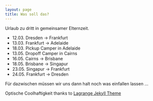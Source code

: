 ```yaml
---
layout: page
title: Was soll das?
---
```

Urlaub zu dritt in gemeinsamer Elternzeit.

* 12.03. Dresden -> Frankfurt
* 13.03. Frankfurt -> Adelaide 
* 18.03. Pickup Camper in Adelaide
* 13.05. Dropoff Camper in Cairns
* 16.05. Cairns -> Brisbane 
* 18.05. Brisbane -> Singapur
* 23.05. Singapur -> Frankfurt
* 24.05. Frankfurt -> Dresden

Für dazwischen müssen wir uns dann halt noch was einfallen lassen ...

Optische Coolhaftigkeit thanks to [Lagrange Jekyll Theme](https://github.com/LeNPaul/Lagrange)